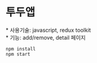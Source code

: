 # 투두앱

\* 사용기술: javascript, redux toolkit  
\* 기능: add/remove, detail 페이지

```
npm install
npm start
```
